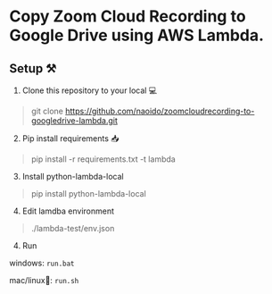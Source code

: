 # Copy Zoom Cloud Recording to Google Drive using AWS Lambda.

## Setup ⚒️

1. Clone this repository to your local 💻
> git clone https://github.com/naoido/zoomcloudrecording-to-googledrive-lambda.git

2. Pip install requirements 📥
> pip install -r requirements.txt -t lambda

3. Install python-lambda-local 
> pip install python-lambda-local

4. Edit lamdba environment

> ./lambda-test/env.json

4. Run

windows: `run.bat`

mac/linux🐧: `run.sh`
